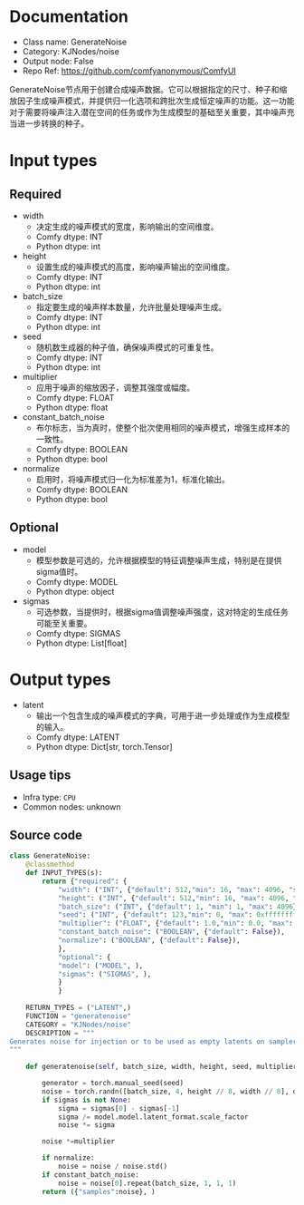 
# Documentation
- Class name: GenerateNoise
- Category: KJNodes/noise
- Output node: False
- Repo Ref: https://github.com/comfyanonymous/ComfyUI

GenerateNoise节点用于创建合成噪声数据。它可以根据指定的尺寸、种子和缩放因子生成噪声模式，并提供归一化选项和跨批次生成恒定噪声的功能。这一功能对于需要将噪声注入潜在空间的任务或作为生成模型的基础至关重要，其中噪声充当进一步转换的种子。

# Input types
## Required
- width
    - 决定生成的噪声模式的宽度，影响输出的空间维度。
    - Comfy dtype: INT
    - Python dtype: int
- height
    - 设置生成的噪声模式的高度，影响噪声输出的空间维度。
    - Comfy dtype: INT
    - Python dtype: int
- batch_size
    - 指定要生成的噪声样本数量，允许批量处理噪声生成。
    - Comfy dtype: INT
    - Python dtype: int
- seed
    - 随机数生成器的种子值，确保噪声模式的可重复性。
    - Comfy dtype: INT
    - Python dtype: int
- multiplier
    - 应用于噪声的缩放因子，调整其强度或幅度。
    - Comfy dtype: FLOAT
    - Python dtype: float
- constant_batch_noise
    - 布尔标志，当为真时，使整个批次使用相同的噪声模式，增强生成样本的一致性。
    - Comfy dtype: BOOLEAN
    - Python dtype: bool
- normalize
    - 启用时，将噪声模式归一化为标准差为1，标准化输出。
    - Comfy dtype: BOOLEAN
    - Python dtype: bool
## Optional
- model
    - 模型参数是可选的，允许根据模型的特征调整噪声生成，特别是在提供sigma值时。
    - Comfy dtype: MODEL
    - Python dtype: object
- sigmas
    - 可选参数，当提供时，根据sigma值调整噪声强度，这对特定的生成任务可能至关重要。
    - Comfy dtype: SIGMAS
    - Python dtype: List[float]

# Output types
- latent
    - 输出一个包含生成的噪声模式的字典，可用于进一步处理或作为生成模型的输入。
    - Comfy dtype: LATENT
    - Python dtype: Dict[str, torch.Tensor]


## Usage tips
- Infra type: `CPU`
- Common nodes: unknown


## Source code
```python
class GenerateNoise:
    @classmethod
    def INPUT_TYPES(s):
        return {"required": { 
            "width": ("INT", {"default": 512,"min": 16, "max": 4096, "step": 1}),
            "height": ("INT", {"default": 512,"min": 16, "max": 4096, "step": 1}),
            "batch_size": ("INT", {"default": 1, "min": 1, "max": 4096}),
            "seed": ("INT", {"default": 123,"min": 0, "max": 0xffffffffffffffff, "step": 1}),
            "multiplier": ("FLOAT", {"default": 1.0,"min": 0.0, "max": 4096, "step": 0.01}),
            "constant_batch_noise": ("BOOLEAN", {"default": False}),
            "normalize": ("BOOLEAN", {"default": False}),
            },
            "optional": {
            "model": ("MODEL", ),
            "sigmas": ("SIGMAS", ),
            }
            }
    
    RETURN_TYPES = ("LATENT",)
    FUNCTION = "generatenoise"
    CATEGORY = "KJNodes/noise"
    DESCRIPTION = """
Generates noise for injection or to be used as empty latents on samplers with add_noise off.
"""
        
    def generatenoise(self, batch_size, width, height, seed, multiplier, constant_batch_noise, normalize, sigmas=None, model=None):

        generator = torch.manual_seed(seed)
        noise = torch.randn([batch_size, 4, height // 8, width // 8], dtype=torch.float32, layout=torch.strided, generator=generator, device="cpu")
        if sigmas is not None:
            sigma = sigmas[0] - sigmas[-1]
            sigma /= model.model.latent_format.scale_factor
            noise *= sigma

        noise *=multiplier

        if normalize:
            noise = noise / noise.std()
        if constant_batch_noise:
            noise = noise[0].repeat(batch_size, 1, 1, 1)
        return ({"samples":noise}, )

```
